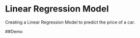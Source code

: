 
# Linear Regression Model

Creating a Linear Regression Model to predict the price of a car.

##Demo

